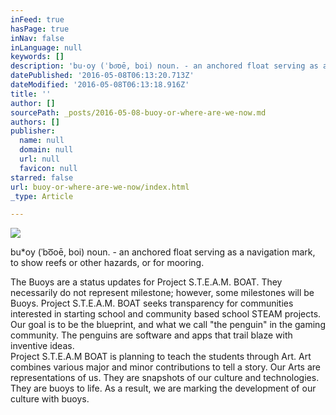 ```yaml
---
inFeed: true
hasPage: true
inNav: false
inLanguage: null
keywords: []
description: 'bu·oy (ˈbo͞oē, boi) noun. - an anchored float serving as a navigation mark, to show reefs or other hazards, or for mooring. '
datePublished: '2016-05-08T06:13:20.713Z'
dateModified: '2016-05-08T06:13:18.916Z'
title: ''
author: []
sourcePath: _posts/2016-05-08-buoy-or-where-are-we-now.md
authors: []
publisher:
  name: null
  domain: null
  url: null
  favicon: null
starred: false
url: buoy-or-where-are-we-now/index.html
_type: Article

---
```

![](https://the-grid-user-content.s3-us-west-2.amazonaws.com/a9316c43-223c-407d-9515-1a46837b50c9.jpg)

bu\*oy (ˈbo͞oē, boi) noun. - an anchored float serving as a navigation mark, to show reefs or other hazards, or for mooring. 

The Buoys are a status updates for Project S.T.E.A.M. BOAT. They necessarily do not represent milestone; however, some milestones will be Buoys. Project S.T.E.A.M. BOAT seeks transparency for communities interested in starting school and community based school STEAM projects. Our goal is to be the blueprint, and what we call "the penguin" in the gaming community. The penguins are software and apps that trail blaze with inventive ideas.  
Project S.T.E.A.M BOAT is planning to teach the students through Art. Art combines various major and minor contributions to tell a story. Our Arts are representations of us. They are snapshots of our culture and technologies. They are buoys to life. As a result, we are marking the development of our culture with buoys.